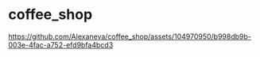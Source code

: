 # coffee_shop


https://github.com/Alexaneva/coffee_shop/assets/104970950/b998db9b-003e-4fac-a752-efd9bfa4bcd3

